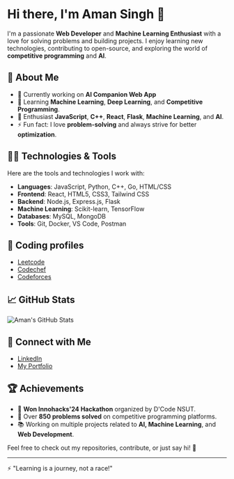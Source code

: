 # Hi there, I'm Aman Singh 👋

I'm a passionate **Web Developer** and **Machine Learning Enthusiast** with a love for solving problems and building projects. I enjoy learning new technologies, contributing to open-source, and exploring the world of **competitive programming** and **AI**.

## 🚀 About Me

- 🔭 Currently working on **AI Companion Web App**
- 🌱 Learning **Machine Learning**, **Deep Learning**, and **Competitive Programming**.
- 💬 Enthusiast **JavaScript**, **C++**, **React**, **Flask**, **Machine Learning**, and **AI**.
- ⚡ Fun fact: I love **problem-solving** and always strive for better **optimization**.

## 🧑‍💻 Technologies & Tools

Here are the tools and technologies I work with:

- **Languages**: JavaScript, Python, C++, Go, HTML/CSS
- **Frontend**: React, HTML5, CSS3, Tailwind CSS
- **Backend**: Node.js, Express.js, Flask
- **Machine Learning**: Scikit-learn, TensorFlow
- **Databases**: MySQL, MongoDB
- **Tools**: Git, Docker, VS Code, Postman

## 🔗 Coding profiles
- [Leetcode](https://leetcode.com/u/codewithaman07/)
- [Codechef](https://www.codechef.com/users/aman_nsut)
- [Codeforces](https://codeforces.com/profile/codewithaman)

## 📈 GitHub Stats

![Aman's GitHub Stats](https://github-readme-stats.vercel.app/api?username=codewithaman07&show_icons=true&hide_title=true&hide=prs&count_private=true&hide_rank=true)

## 🔗 Connect with Me

- [LinkedIn](https://www.linkedin.com/in/codewithaman07/)
- [My Portfolio](https://your-portfolio-link.com)

## 🏆 Achievements

- 🎉 **Won Innohacks'24 Hackathon** organized by D'Code NSUT.
- 🏅 Over **850 problems solved** on competitive programming platforms.
- 📚 Working on multiple projects related to **AI, Machine Learning**, and **Web Development**.

Feel free to check out my repositories, contribute, or just say hi! 👋

---

⚡ "Learning is a journey, not a race!"
